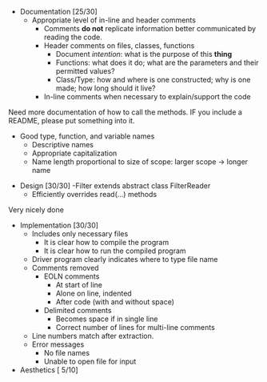 -   Documentation \[25/30\]
    -   Appropriate level of in-line and header comments
        -   Comments **do not** replicate information better
            communicated by reading the code.
        -   Header comments on files, classes, functions
            -   Document *intention*: what is the purpose of this
                **thing**
            -   Functions: what does it do; what are the parameters and
                their permitted values?
            -   Class/Type: how and where is one constructed; why is one
                made; how long should it live?
        -   In-line comments when necessary to explain/support the code

Need more documentation of how to call the methods. IF you include a
README, please put something into it.

-   Good type, function, and variable names
    -   Descriptive names
    -   Appropriate capitalization
    -   Name length proportional to size of scope: larger scope -&gt;
        longer name

<!-- -->

-   Design \[30/30\] -Filter extends abstract class FilterReader
    -   Efficiently overrides read(...) methods

Very nicely done

-   Implementation \[30/30\]
    -   Includes only necessary files
        -   It is clear how to compile the program
        -   It is clear how to run the compiled program
    -   Driver program clearly indicates where to type file name
    -   Comments removed
        -   EOLN comments
            -   At start of line
            -   Alone on line, indented
            -   After code (with and without space)
        -   Delimited comments
            -   Becomes space if in single line
            -   Correct number of lines for multi-line comments
    -   Line numbers match after extraction.
    -   Error messages
        -   No file names
        -   Unable to open file for input
-   Aesthetics \[ 5/10\]

